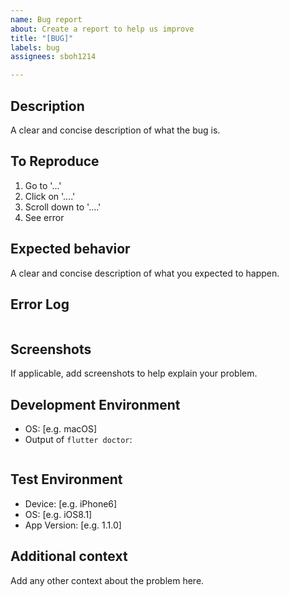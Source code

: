 ```yaml
---
name: Bug report
about: Create a report to help us improve
title: "[BUG]"
labels: bug
assignees: sboh1214

---
```


## Description 
A clear and concise description of what the bug is.

## To Reproduce
1. Go to '...'
2. Click on '....'
3. Scroll down to '....'
4. See error

## Expected behavior
A clear and concise description of what you expected to happen.

## Error Log
```
```

## Screenshots
If applicable, add screenshots to help explain your problem.

## Development Environment
 - OS: [e.g. macOS]
 - Output of ```flutter doctor```: 
```
```

## Test Environment
 - Device: [e.g. iPhone6]
 - OS: [e.g. iOS8.1]
 - App Version: [e.g. 1.1.0]

## Additional context
Add any other context about the problem here.
